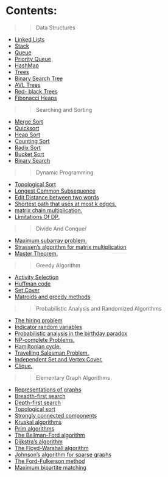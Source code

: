 # Contents:

	
>>	Data Structures

- <a href="https://github.com/RishabhSri14/Cheatsheet/tree/main/DataStructures/LinkedLists">	Linked Lists</a>
- <a href="https://github.com/RishabhSri14/Cheatsheet/tree/main/DataStructures/Stack">	Stack</a>
- <a href="https://github.com/RishabhSri14/Cheatsheet/tree/main/DataStructures/Queue">	Queue</a>
- <a href="https://github.com/RishabhSri14/Cheatsheet/tree/main/DataStructures/PriorityQueue">	Priority Queue</a>
- <a href="https://github.com/RishabhSri14/Cheatsheet/tree/main/DataStructures/HashMap">	HashMap</a>
- <a href="https://github.com/RishabhSri14/Cheatsheet/tree/main/DataStructures/Trees">	Trees</a>
- <a href="https://github.com/RishabhSri14/Cheatsheet/tree/main/DataStructures/BinarySearchTree">	Binary Search Tree</a>
- <a href="https://github.com/RishabhSri14/Cheatsheet/tree/main/DataStructures/AVLTrees">	AVL Trees</a>
- <a href="https://github.com/RishabhSri14/Cheatsheet/tree/main/DataStructures/Red-BlackTrees">	Red- black Trees</a>
- <a href="https://github.com/RishabhSri14/Cheatsheet/tree/main/DataStructures/FibonacciHeaps">	Fibonacci Heaps</a>


>>	Searching and Sorting

- <a href="https://github.com/RishabhSri14/Cheatsheet/tree/main/SearchAndSort/MergeSort">	Merge Sort</a>
- <a href="https://github.com/RishabhSri14/Cheatsheet/tree/main/SearchAndSort/QuickSort">	Quicksort</a>
- <a href="https://github.com/RishabhSri14/Cheatsheet/tree/main/SearchAndSort/HeapSort">	Heap Sort</a>
- <a href="https://github.com/RishabhSri14/Cheatsheet/tree/main/SearchAndSort/CountingSort">	Counting Sort</a>
- <a href="https://github.com/RishabhSri14/Cheatsheet/tree/main/SearchAndSort/RadixSort">	Radix Sort</a>
- <a href="https://github.com/RishabhSri14/Cheatsheet/tree/main/SearchAndSort/BucketSort">	Bucket Sort</a>
- <a href="https://github.com/RishabhSri14/Cheatsheet/tree/main/SearchAndSort/BinarySearch">	Binary Search</a>

>>	Dynamic Programming

- <a href="https://github.com/RishabhSri14/Cheatsheet/tree/main/DynamicProg/TopologicalSort">	Topological Sort</a>
- <a href="https://github.com/RishabhSri14/Cheatsheet/tree/main/DynamicProg/LongestCommonSubsequence">	Longest Common Subsequence</a>
- <a href="https://github.com/RishabhSri14/Cheatsheet/tree/main/DynamicProg/EditDistance">	Edit Distance between two words</a>
- <a href="https://github.com/RishabhSri14/Cheatsheet/tree/main/DynamicProg/ShortestPathWithAtMostKEdges">	Shortest path that uses at most k edges.</a>
- <a href="https://github.com/RishabhSri14/Cheatsheet/tree/main/DynamicProg/MatrixCinMultiplication">	matrix chain multiplication.</a>
- <a href="https://github.com/RishabhSri14/Cheatsheet/tree/main/DynamicProg/LimitationsOfDP">	Limitations Of DP.</a>

>>	Divide And Conquer

- <a href="https://github.com/RishabhSri14/Cheatsheet/tree/main/DivideAndConquer/MaximumSubarrayProblem">	Maximum subarray problem.</a>
- <a href="https://github.com/RishabhSri14/Cheatsheet/tree/main//DivideAndConquer/Strassen'sAlgorithmForMatrixMultiplication">	Strassen’s algorithm for matrix multiplication</a>
- <a href="https://github.com/RishabhSri14/Cheatsheet/tree/main/DivideAndConquer/MasterTheorem">	Master Theorem.</a>

>> 	Greedy Algorithm

- <a href="https://github.com/RishabhSri14/Cheatsheet/tree/main/GreedyAlgo/ActivitySelection">	Activity Selection </a>
- <a href="https://github.com/RishabhSri14/Cheatsheet/tree/main/GreedyAlgo/HuffmanCode">	Huffman code </a>
- <a href="https://github.com/RishabhSri14/Cheatsheet/tree/main/GreedyAlgo/SetCover">	Set Cover </a>
- <a href="https://github.com/RishabhSri14/Cheatsheet/tree/main/GreedyAlgo/MatroidsAndGreedyMethod">	Matroids and greedy methods </a>

>>	Probabilistic Analysis and Randomized Algorithms 

- <a href="https://github.com/RishabhSri14/Cheatsheet/tree/main/RandomAlgo/TheHiringProblem"> The hiring problem </a> 
- <a href="https://github.com/RishabhSri14/Cheatsheet/tree/main/RandomAlgo/IndicatorRandomVariables"> Indicator random variables </a>
- <a href="https://github.com/RishabhSri14/Cheatsheet/tree/main/RandomAlgo/ProbabilisticAnalysis"> Probabilistic analysis in the birthday paradox </a>
- <a href="https://github.com/RishabhSri14/Cheatsheet/tree/main/RandomAlgo/NPHardProblems"> NP-complete Problems. </a>
- <a href="https://github.com/RishabhSri14/Cheatsheet/tree/main/RandomAlgo/NPProblems/BasicInfo.md"> Hamiltonian cycle. </a>
- <a href="https://github.com/RishabhSri14/Cheatsheet/tree/main/RandomAlgo/NPProblems/BasicInfo.md"> Travelling Salesman Problem. </a>
- <a href="https://github.com/RishabhSri14/Cheatsheet/tree/main/RandomAlgo/NPProblems/BasicInfo.md"> Independent Set and Vertex Cover. </a>
- <a href="https://github.com/RishabhSri14/Cheatsheet/tree/main/RandomAlgo/NPProblems/BasicInfo.md"> Clique. </a>


>> Elementary Graph Algorithms 

- <a href="https://github.com/RishabhSri14/Cheatsheet/tree/main/GraphAlgo/RepresentationsOfGraphs"> Representations of graphs </a>
- <a href="https://github.com/RishabhSri14/Cheatsheet/tree/main/GraphAlgo/BFSAndDFS"> Breadth-first search </a> 
- <a href="https://github.com/RishabhSri14/Cheatsheet/tree/main/GraphAlgo/BFSAndDFS"> Depth-first search </a>
- <a href="https://github.com/RishabhSri14/Cheatsheet/tree/main/GraphAlgo/TopologicalSort"> Topological sort </a>
- <a href="https://github.com/RishabhSri14/Cheatsheet/tree/main/GraphAlgo/StronglyConnectedComponents"> Strongly connected components </a>
- <a href="https://github.com/RishabhSri14/Cheatsheet/tree/main/GraphAlgo/KruskalAndPrim">  Kruskal algorithms  </a>
- <a href="https://github.com/RishabhSri14/Cheatsheet/tree/main/GraphAlgo/KruskalAndPrim">  Prim algorithms </a>
- <a href="https://github.com/RishabhSri14/Cheatsheet/tree/main/GraphAlgo/Bellman-Ford"> The Bellman-Ford algorithm </a> 
- <a href="https://github.com/RishabhSri14/Cheatsheet/tree/main/GraphAlgo/Dijkstra"> Dijkstra’s algorithm </a> 
- <a href="https://github.com/RishabhSri14/Cheatsheet/tree/main/GraphAlgo/FloydWarshall"> The Floyd-Warshall algorithm </a>
- <a href="https://github.com/RishabhSri14/Cheatsheet/tree/main/GraphAlgo/Johnson"> Johnson’s algorithm for sparse graphs </a>
- <a href="https://github.com/RishabhSri14/Cheatsheet/tree/main/GraphAlgo/Ford_Fulkerson"> The Ford-Fulkerson method </a> 
- <a href="https://github.com/RishabhSri14/Cheatsheet/tree/main/GraphAlgo/Bipartite"> Maximum bipartite matching </a>
